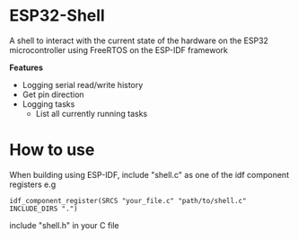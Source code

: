 # ESP32-Shell
A shell to interact with the current state of the hardware on the ESP32 microcontroller using FreeRTOS on the ESP-IDF framework

**Features**
- Logging serial read/write history
- Get pin direction 
- Logging tasks
  -  List all currently running tasks



# How to use

When building using ESP-IDF, include "shell.c" as one of the idf component registers
e.g
```make
idf_component_register(SRCS "your_file.c" "path/to/shell.c" INCLUDE_DIRS ".")
```

include "shell.h" in your C file
